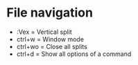 # File navigation

* :Vex = Vertical split
* ctrl+w = Window mode
* ctrl+wo = Close all splits
* ctrl+d = Show all options of a command
